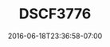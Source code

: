 ---
title: DSCF3776
date: 2016-06-18T23:36:58-07:00
draft: true
location: ""
img_url: https://d17enza3bfujl8.cloudfront.net/DSCF3776.jpg
original_fn: ""
tags:
- Seattle, WA
- trees
- sunsets

---